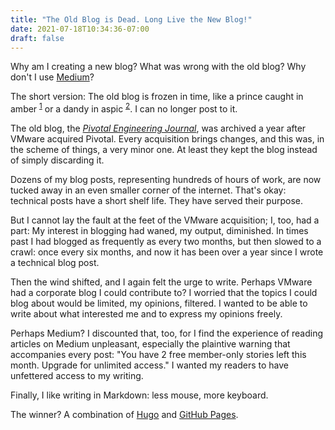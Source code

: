 ```yaml
---
title: "The Old Blog is Dead. Long Live the New Blog!"
date: 2021-07-18T10:34:36-07:00
draft: false
---
```


Why am I creating a new blog? What was wrong with the old blog? Why don't I use [Medium](https://medium.com)?

The short version: The old blog is frozen in time, like a prince caught in amber
<sup>[1](https://en.wikipedia.org/wiki/Nine_Princes_in_Amber)</sup> or a dandy
in aspic <sup>[2](https://en.wikipedia.org/wiki/A_Dandy_in_Aspic)</sup>. I can no
longer post to it.

The old blog, the _[Pivotal Engineering
Journal](https://tanzu.vmware.com/content/pivotal-engineering-journal)_, was
archived a year after VMware acquired Pivotal. Every acquisition brings changes,
and this was, in the scheme of things, a very minor one. At least they kept the
blog instead of simply discarding it.

Dozens of my blog posts, representing hundreds of hours of work, are now tucked
away in an even smaller corner of the internet. That's okay: technical posts
have a short shelf life. They have served their purpose.

But I cannot lay the fault at the feet of the VMware acquisition; I, too, had a
part: My interest in blogging had waned, my output, diminished.  In times past I
had blogged as frequently as every two months, but then slowed to a crawl: once
every six months, and now it has been over a year since I wrote a technical blog
post.

Then the wind shifted, and I again felt the urge to write. Perhaps VMware had a
corporate blog I could contribute to? I worried that the topics I could blog
about would be limited, my opinions, filtered. I wanted to be able to write
about what interested me and to express my opinions freely.

Perhaps Medium? I discounted that, too, for I find the experience of reading
articles on Medium unpleasant, especially the plaintive warning that accompanies
every post: "You have 2 free member-only stories left this month.  Upgrade for
unlimited access." I wanted my readers to have unfettered access to my writing.

Finally, I like writing in Markdown: less mouse, more keyboard.

The winner? A combination of [Hugo](https://gohugo.io/) and [GitHub
Pages](https://pages.github.com/).
